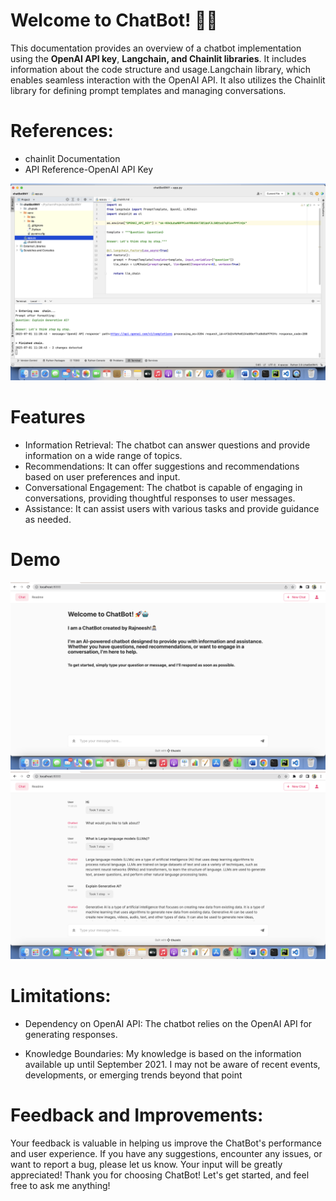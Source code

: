 # Welcome to ChatBot! 🚀🤖

This documentation provides an overview of a chatbot implementation using the **OpenAI API key**, **Langchain, and Chainlit libraries**. It includes information about the code structure and usage.Langchain library, which enables seamless interaction with the OpenAI API. It also utilizes the Chainlit library for defining prompt templates and managing conversations.

# References:
* chainlit Documentation
* API Reference-OpenAI API Key

![](images/chatbot01.png)

# Features

* Information Retrieval: The chatbot can answer questions and provide information on a wide range of topics.
* Recommendations: It can offer suggestions and recommendations based on user preferences and input.
* Conversational Engagement: The chatbot is capable of engaging in conversations, providing thoughtful responses to user messages.
* Assistance: It can assist users with various tasks and provide guidance as needed.

# Demo
![](images/demo01.png)
![](images/demo02.png)

# Limitations:

* Dependency on OpenAI API: The chatbot relies on the OpenAI API for generating responses.

* Knowledge Boundaries: My knowledge is based on the information available up until September 2021. I may not be aware of recent events, developments, or emerging trends beyond that point

# Feedback and Improvements:

Your feedback is valuable in helping us improve the ChatBot's performance and user experience. If you have any suggestions, encounter any issues, or want to report a bug, please let us know. Your input will be greatly appreciated!
Thank you for choosing ChatBot! Let's get started, and feel free to ask me anything!











